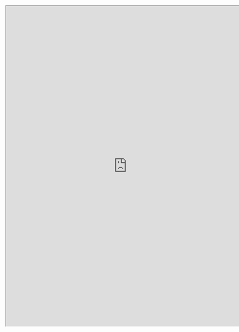 

<iframe src="https://nbviewer.jupyter.org/github/windmissing/programming_basics_for_ML/blob/master/jupyter/python/file/example.ipynb" width="150%" height="1000"></iframe>